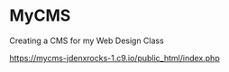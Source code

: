 # MyCMS
Creating a CMS for my Web Design Class

https://mycms-jdenxrocks-1.c9.io/public_html/index.php